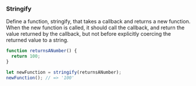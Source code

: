 ### Stringify

Define a function, stringify, that takes a callback and returns a new function.
When the new function is called, it should call the callback, and return the value returned by the callback, but not before explicitly coercing the returned value to a string.


```javascript
function returnsANumber() {
  return 100;
}

let newFunction = stringify(returnsANumber);
newFunction(); // => '100'
```
